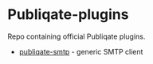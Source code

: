 # Publiqate-plugins

Repo containing official Publiqate plugins.

- [publiqate-smtp](./plugins/smtp/README.md) - generic SMTP client
